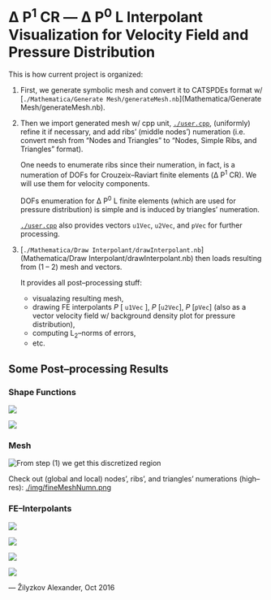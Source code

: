 # Δ **P**<sup>1</sup> CR — Δ P<sup>0</sup> L Interpolant Visualization for Velocity Field and Pressure Distribution

This is how current project is organized:

1. First, we generate symbolic mesh and convert it to CATSPDEs format w/ [`./Mathematica/Generate Mesh/generateMesh.nb`](Mathematica/Generate Mesh/generateMesh.nb).

2. Then we import generated mesh w/ cpp unit, [`./user.cpp`](user.cpp), (uniformly) refine it if necessary, and add ribs’ (middle nodes’) numeration (i.e. convert mesh from “Nodes and Triangles” to “Nodes, Simple Ribs, and Triangles” format).
   
   One needs to enumerate ribs since their numeration, in fact, is a numeration of DOFs for Crouzeix–Raviart finite elements (Δ P<sup>1</sup> CR). We will use them for velocity components.
   
   DOFs enumeration for Δ P<sup>0</sup> L finite elements (which are used for pressure distribution) is simple and is induced by triangles’ numeration.
   
   [`./user.cpp`](user.cpp) also provides vectors `u1Vec`, `u2Vec`, and `pVec` for further processing.

3. [`./Mathematica/Draw Interpolant/drawInterpolant.nb`](Mathematica/Draw Interpolant/drawInterpolant.nb) then loads resulting from (1 – 2) mesh and vectors.

   It provides all post–processing stuff:
   * visualazing resulting mesh,
   * drawing FE interpolants *P* [ `u1Vec` ], *P* [`u2Vec`], *P* [`pVec`] (also as a vector velocity field w/ background density plot for pressure distribution),
   * computing L<sub>2</sub>–norms of errors,
   * etc.
   
## Some Post–processing Results

### Shape Functions

![](img/ΔP1CRshapes.png)

![](img/ΔP0Lshape.png)

### Mesh

![From step (1) we get this discretized region](img/fineMesh.png)

Check out (global and local) nodes’, ribs’, and triangles’ numerations (high–res): [./img/fineMeshNumn.png](img/fineMeshNumn.png)

### FE–Interpolants

![](img/u1.png)

![](img/Pu1.png)

![](img/Pu2.png)

![](img/Pp.png)
	 
— Žilyzkov Alexander, Oct 2016

